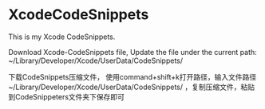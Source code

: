# XcodeCodeSnippets
This is my Xcode CodeSnippets.

Download Xcode-CodeSnippets file, 
Update the file under the current path: ~/Library/Developer/Xcode/UserData/CodeSnippets/

下载CodeSnippets压缩文件，
使用command+shift+k打开路径，输入文件路径 ~/Library/Developer/Xcode/UserData/CodeSnippets/
，复制压缩文件，粘贴到CodeSnippeters文件夹下保存即可

